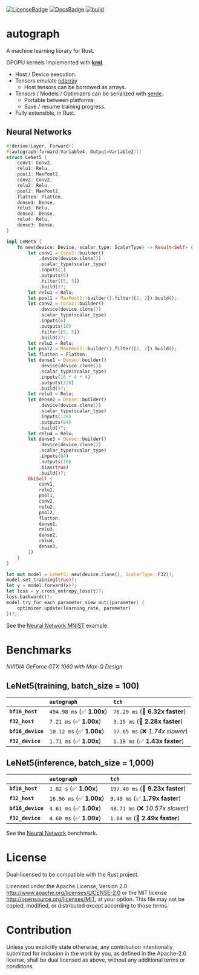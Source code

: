 [![LicenseBadge]][License]
[![DocsBadge]][Docs]
[![build](https://github.com/charles-r-earp/autograph/actions/workflows/ci.yml/badge.svg)](https://github.com/charles-r-earp/autograph/actions/workflows/ci.yml)

[License]: https://github.com/charles-r-earp/autograph/blob/main/LICENSE-APACHE
[LicenseBadge]: https://img.shields.io/badge/license-MIT/Apache_2.0-blue.svg
[Docs]: https://docs.rs/autograph
[DocsBadge]: https://docs.rs/autograph/badge.svg

# **autograph**

A machine learning library for Rust.

GPGPU kernels implemented with [**krnl**](https://github.com/charles-r-earp/krnl).

- Host / Device execution.
- Tensors emulate [ndarray](https://github.com/rust-ndarray/ndarray)
  - Host tensors can be borrowed as arrays.
- Tensors / Models / Optimizers can be serialized with [serde](https://github.com/serde-rs/serde).
  - Portable between platforms.
  - Save / resume training progress.
- Fully extensible, in Rust.

## Neural Networks

```rust
#[derive(Layer, Forward)]
#[autograph(forward(Variable4, Output=Variable2))]
struct LeNet5 {
    conv1: Conv2,
    relu1: Relu,
    pool1: MaxPool2,
    conv2: Conv2,
    relu2: Relu,
    pool2: MaxPool2,
    flatten: Flatten,
    dense1: Dense,
    relu3: Relu,
    dense2: Dense,
    relu4: Relu,
    dense3: Dense,
}

impl LeNet5 {
    fn new(device: Device, scalar_type: ScalarType) -> Result<Self> {
        let conv1 = Conv2::builder()
            .device(device.clone())
            .scalar_type(scalar_type)
            .inputs(1)
            .outputs(6)
            .filter([5, 5])
            .build()?;
        let relu1 = Relu;
        let pool1 = MaxPool2::builder().filter([2, 2]).build();
        let conv2 = Conv2::builder()
            .device(device.clone())
            .scalar_type(scalar_type)
            .inputs(6)
            .outputs(16)
            .filter([5, 5])
            .build()?;
        let relu2 = Relu;
        let pool2 = MaxPool2::builder().filter([2, 2]).build();
        let flatten = Flatten;
        let dense1 = Dense::builder()
            .device(device.clone())
            .scalar_type(scalar_type)
            .inputs(16 * 4 * 4)
            .outputs(128)
            .build()?;
        let relu3 = Relu;
        let dense2 = Dense::builder()
            .device(device.clone())
            .scalar_type(scalar_type)
            .inputs(128)
            .outputs(84)
            .build()?;
        let relu4 = Relu;
        let dense3 = Dense::builder()
            .device(device.clone())
            .scalar_type(scalar_type)
            .inputs(84)
            .outputs(10)
            .bias(true)
            .build()?;
        Ok(Self {
            conv1,
            relu1,
            pool1,
            conv2,
            relu2,
            pool2,
            flatten,
            dense1,
            relu3,
            dense2,
            relu4,
            dense3,
        })
    }
}

let mut model = LeNet5::new(device.clone(), ScalarType::F32)?;
model.set_training(true)?;
let y = model.forward(x)?;
let loss = y.cross_entropy_loss(t)?;
loss.backward()?;
model.try_for_each_parameter_view_mut(|parameter| {
    optimizer.update(learning_rate, parameter)
})?;
```

See the [Neural Network MNIST](examples/neural-network-mnist) example.

# Benchmarks

_NVIDIA GeForce GTX 1060 with Max-Q Design_

## LeNet5(training, batch_size = 100)

|                   | `autograph`                | `tch`                            |
| :---------------- | :------------------------- | :------------------------------- |
| **`bf16_host`**   | `494.98 ms` (✅ **1.00x**) | `78.29 ms` (🚀 **6.32x faster**) |
| **`f32_host`**    | `7.21 ms` (✅ **1.00x**)   | `3.15 ms` (🚀 **2.28x faster**)  |
| **`bf16_device`** | `10.12 ms` (✅ **1.00x**)  | `17.65 ms` (❌ _1.74x slower_)   |
| **`f32_device`**  | `1.71 ms` (✅ **1.00x**)   | `1.19 ms` (✅ **1.43x faster**)  |

## LeNet5(inference, batch_size = 1,000)

|                   | `autograph`               | `tch`                             |
| :---------------- | :------------------------ | :-------------------------------- |
| **`bf16_host`**   | `1.82 s` (✅ **1.00x**)   | `197.40 ms` (🚀 **9.23x faster**) |
| **`f32_host`**    | `16.96 ms` (✅ **1.00x**) | `9.49 ms` (✅ **1.79x faster**)   |
| **`bf16_device`** | `4.61 ms` (✅ **1.00x**)  | `48.71 ms` (❌ _10.57x slower_)   |
| **`f32_device`**  | `4.60 ms` (✅ **1.00x**)  | `1.84 ms` (🚀 **2.49x faster**)   |

See the [Neural Network](benches/neural-network-benches) benchmark.

# License

Dual-licensed to be compatible with the Rust project.

Licensed under the Apache License, Version 2.0 http://www.apache.org/licenses/LICENSE-2.0 or the MIT license http://opensource.org/licenses/MIT, at your option. This file may not be copied, modified, or distributed except according to those terms.

# Contribution

Unless you explicitly state otherwise, any contribution intentionally submitted for inclusion in the work by you, as defined in the Apache-2.0 license, shall be dual licensed as above, without any additional terms or conditions.
